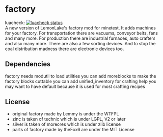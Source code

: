 # factory
luacheck: [![luacheck status](https://travis-ci.org/theFox6/factory.svg?branch=master)](https://travis-ci.org/theFox6/factory)  
A new version of LemonLake's factory mod for minetest.
It adds machines for your factory.
For transportation there are vacuums, conveyor belts, fans and many more.
For production there are industrial furnaces, auto crafters and also many more.
There are also a few sorting devices.
And to stop the coal distribution madness there are electronic devices too.

## Dependencies
factory needs modutil to load utilities
you can add moreblocks to make the factory blocks cuttable
you can add unified_inventory for crafting help
you may want to have default because it is used for most crafting recipes

## License
* original factory made by Lemmy is under the WTFPL
* zinc is taken of technic which is under LGPL, V2 or later
* silver is taken of moreores which is under zlib license
* parts of factory made by theFox6 are under the MIT License
